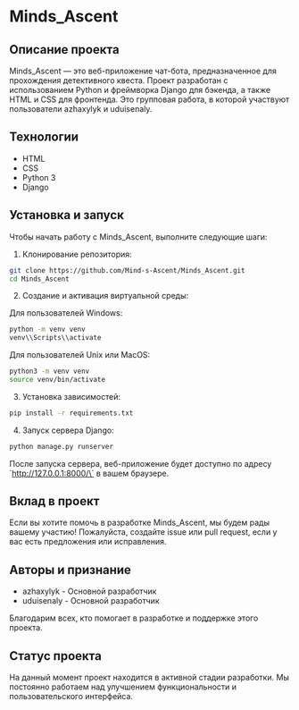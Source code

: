# Minds_Ascent

## Описание проекта

Minds_Ascent — это веб-приложение чат-бота, предназначенное для прохождения детективного квеста. Проект разработан с использованием Python и фреймворка Django для бэкенда, а также HTML и CSS для фронтенда. Это групповая работа, в которой участвуют пользователи azhaxylyk и uduisenaly.

## Технологии

- HTML
- CSS
- Python 3
- Django

## Установка и запуск

Чтобы начать работу с Minds_Ascent, выполните следующие шаги:

1. Клонирование репозитория:

```bash
git clone https://github.com/Mind-s-Ascent/Minds_Ascent.git
cd Minds_Ascent
```

2. Создание и активация виртуальной среды:

Для пользователей Windows:

```bash
python -m venv venv
venv\\Scripts\\activate
```

Для пользователей Unix или MacOS:

```bash
python3 -m venv venv
source venv/bin/activate
```

3. Установка зависимостей:

```bash
pip install -r requirements.txt
```

4. Запуск сервера Django:

```bash
python manage.py runserver
```

После запуска сервера, веб-приложение будет доступно по адресу \`http://127.0.0.1:8000/\` в вашем браузере.

## Вклад в проект

Если вы хотите помочь в разработке Minds_Ascent, мы будем рады вашему участию! Пожалуйста, создайте issue или pull request, если у вас есть предложения или исправления.


## Авторы и признание

- azhaxylyk - Основной разработчик
- uduisenaly - Основной разработчик

Благодарим всех, кто помогает в разработке и поддержке этого проекта.

## Статус проекта

На данный момент проект находится в активной стадии разработки. Мы постоянно работаем над улучшением функциональности и пользовательского интерфейса.
